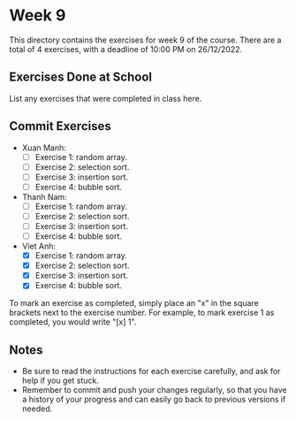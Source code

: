 # Week 9

This directory contains the exercises for week 9 of the course. There are a total of 4 exercises, with a deadline of 10:00 PM on 26/12/2022.

## Exercises Done at School

List any exercises that were completed in class here.

## Commit Exercises

- Xuan Manh:
  - [ ] Exercise 1: random array.
  - [ ] Exercise 2: selection sort.
  - [ ] Exercise 3: insertion sort.
  - [ ] Exercise 4: bubble sort.
- Thanh Nam:
  - [ ] Exercise 1: random array.
  - [ ] Exercise 2: selection sort.
  - [ ] Exercise 3: insertion sort.
  - [ ] Exercise 4: bubble sort.
- Viet Anh:
  - [x] Exercise 1: random array.
  - [x] Exercise 2: selection sort.
  - [x] Exercise 3: insertion sort.
  - [x] Exercise 4: bubble sort.

To mark an exercise as completed, simply place an "x" in the square brackets next to the exercise number. For example, to mark exercise 1 as completed, you would write "[x] 1".

## Notes

- Be sure to read the instructions for each exercise carefully, and ask for help if you get stuck.
- Remember to commit and push your changes regularly, so that you have a history of your progress and can easily go back to previous versions if needed.


